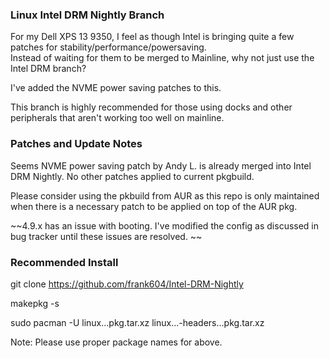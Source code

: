 ### Linux Intel DRM Nightly Branch

For my Dell XPS 13 9350, I feel as though Intel is bringing quite a few patches for stability/performance/powersaving.  
Instead of waiting for them to be merged to Mainline, why not just use the Intel DRM branch?

I've added the NVME power saving patches to this.

This branch is highly recommended for those using docks and other peripherals that aren't working too well on mainline.

### Patches and Update Notes

Seems NVME power saving patch by Andy L. is already merged into Intel DRM Nightly.  No other patches applied to current pkgbuild.

Please consider using the pkbuild from AUR as this repo is only maintained when there is a necessary patch to be applied on top of the AUR pkg.

~~4.9.x has an issue with booting.  I've modified the config as discussed in bug tracker until these issues are resolved. ~~


### Recommended Install
git clone https://github.com/frank604/Intel-DRM-Nightly

makepkg -s

sudo pacman -U linux...pkg.tar.xz linux...-headers...pkg.tar.xz

Note: Please use proper package names for above.
